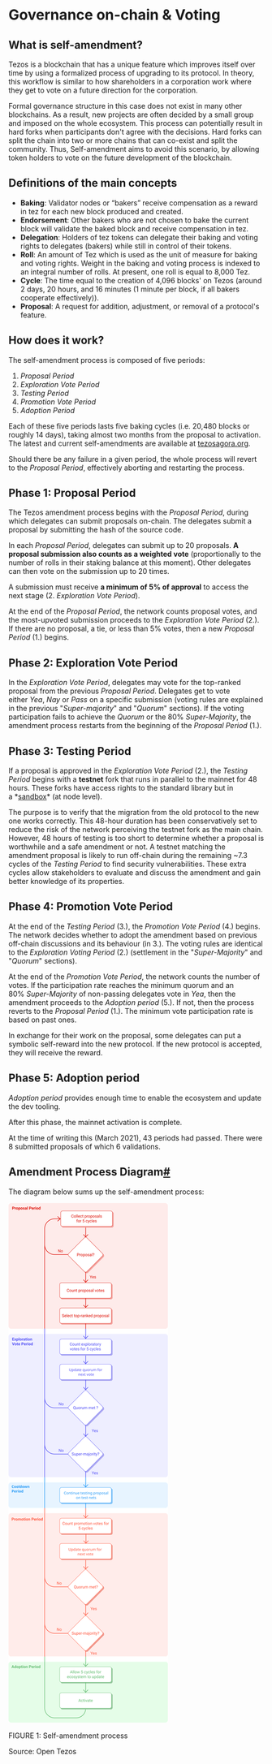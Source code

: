 # Governance on-chain & Voting

## What is self-amendment?

Tezos is a blockchain that has a unique feature which improves itself over time by using a formalized process of upgrading to its protocol. In theory, this workflow is similar to how shareholders in a corporation work where they get to vote on a future direction for the corporation.

Formal governance structure in this case does not exist in many other blockchains. As a result, new projects are often decided by a small group and imposed on the whole ecosystem. This process can potentially result in hard forks when participants don't agree with the decisions. Hard forks can split the chain into two or more chains that can co-exist and split the community. Thus, Self-amendment aims to avoid this scenario, by allowing token holders to vote on the future development of the blockchain.

## Definitions of the main concepts

- **Baking**: Validator nodes or “bakers” receive compensation as a reward in tez for each new block produced and created.
- **Endorsement**: Other bakers who are not chosen to bake the current block will validate the baked block and receive compensation in tez.
- **Delegation**: Holders of tez tokens can delegate their baking and voting rights to delegates (bakers) while still in control of their tokens.
- **Roll**: An amount of Tez which is used as the unit of measure for baking and voting rights. Weight in the baking and voting process is indexed to an integral number of rolls. At present, one roll is equal to 8,000 Tez.
- **Cycle**: The time equal to the creation of 4,096 blocks' on Tezos (around 2 days, 20 hours, and 16 minutes (1 minute per block, if all bakers cooperate effectively)).
- **Proposal**: A request for addition, adjustment, or removal of a protocol's feature.

## How does it work?

The self-amendment process is composed of five periods:

1. *Proposal Period*
2. *Exploration Vote Period*
3. *Testing Period*
4. *Promotion Vote Period*
5. *Adoption Period*

Each of these five periods lasts five baking cycles (i.e. 20,480 blocks or roughly 14 days), taking almost two months from the proposal to activation. The latest and current self-amendments are available at [tezosagora.org](https://www.tezosagora.org/).

Should there be any failure in a given period, the whole process will revert to the *Proposal Period*, effectively aborting and restarting the process.

## Phase 1: Proposal Period

The Tezos amendment process begins with the *Proposal Period*, during which delegates can submit proposals on-chain. The delegates submit a proposal by submitting the hash of the source code.

In each *Proposal Period*, delegates can submit up to 20 proposals. **A proposal submission also counts as a weighted vote** (proportionally to the number of rolls in their staking balance at this moment). Other delegates can then vote on the submission up to 20 times.

A submission must receive **a minimum of 5% of approval** to access the next stage (2. *Exploration Vote Period*).

At the end of the *Proposal Period*, the network counts proposal votes, and the most-upvoted submission proceeds to the *Exploration Vote Period* (2.). If there are no proposal, a tie, or less than 5% votes, then a new *Proposal Period* (1.) begins.

## Phase 2: Exploration Vote Period

In the *Exploration Vote Period*, delegates may vote for the top-ranked proposal from the previous *Proposal Period*. Delegates get to vote either *Yea*, *Nay* or *Pass* on a specific submission (voting rules are explained in the previous "*Super-majority*" and "*Quorum*" sections). If the voting participation fails to achieve the *Quorum* or the 80% *Super-Majority*, the amendment process restarts from the beginning of the *Proposal Period* (1.).

## Phase 3: Testing Period

If a proposal is approved in the *Exploration Vote Period* (2.), the *Testing Period* begins with a **testnet** fork that runs in parallel to the mainnet for 48 hours. These forks have access rights to the standard library but in a *[sandbox](https://en.wikipedia.org/wiki/Sandbox_(software_development))* (at node level).

The purpose is to verify that the migration from the old protocol to the new one works correctly. This 48-hour duration has been conservatively set to reduce the risk of the network perceiving the testnet fork as the main chain. However, 48 hours of testing is too short to determine whether a proposal is worthwhile and a safe amendment or not. A testnet matching the amendment proposal is likely to run off-chain during the remaining ~7.3 cycles of the *Testing Period* to find security vulnerabilities. These extra cycles allow stakeholders to evaluate and discuss the amendment and gain better knowledge of its properties.

## Phase 4: Promotion Vote Period

At the end of the *Testing Period* (3.), the *Promotion Vote Period* (4.) begins. The network decides whether to adopt the amendment based on previous off-chain discussions and its behaviour (in 3.). The voting rules are identical to the *Exploration Voting Period* (2.) (settlement in the "*Super-Majority*" and "*Quorum*" sections).

At the end of the *Promotion Vote Period*, the network counts the number of votes. If the participation rate reaches the minimum quorum and an 80% *Super-Majority* of non-passing delegates vote in *Yea*, then the amendment proceeds to the *Adoption period* (5.). If not, then the process reverts to the *Proposal Period* (1.). The minimum vote participation rate is based on past ones.

In exchange for their work on the proposal, some delegates can put a symbolic self-reward into the new protocol. If the new protocol is accepted, they will receive the reward.

## Phase 5: Adoption period

*Adoption period* provides enough time to enable the ecosystem and update the dev tooling.

After this phase, the mainnet activation is complete.

At the time of writing this (March 2021), 43 periods had passed. There were 8 submitted proposals of which 6 validations.

## Amendment Process Diagram[#](https://opentezos.com/tezos-basics/governance-on-chain#amendment-process-diagram)

The diagram below sums up the self-amendment process:

![amendement_process.svg](assets/amendement_process.svg)

FIGURE 1: Self-amendment process

Source: Open Tezos